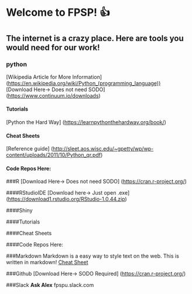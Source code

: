 # Welcome to FPSP! :+1: 

## The internet is a crazy place. Here are tools you would need for our work! 

### python 
[Wikipedia Article for More Information] (https://en.wikipedia.org/wiki/Python_(programming_language))
<br>
[Download Here-> Does not need SODO] (https://www.continuum.io/downloads) 


#### Tutorials 
[Python the Hard Way] (https://learnpythonthehardway.org/book/)

#### Cheat Sheets 

[Reference guide] (http://sleet.aos.wisc.edu/~gpetty/wp/wp-content/uploads/2011/10/Python_qr.pdf)

#### Code Repos Here:



###R 
[Download Here-> Does not need SODO] (https://cran.r-project.org/)

####RStudioIDE 
[Download here-> Just open .exe] (https://download1.rstudio.org/RStudio-1.0.44.zip) 

####Shiny


####Tutorials 



####Cheat Sheets 



####Code Repos Here:




###Markdown
Markdown is a easy way to style text on the web. This is written in markdown! 
[Cheat Sheet](https://guides.github.com/pdfs/markdown-cheatsheet-online.pdf)




###Github 
[Download Here-> SODO Required] (https://cran.r-project.org/)




###Slack 
**Ask Alex**
fpspu.slack.com 
